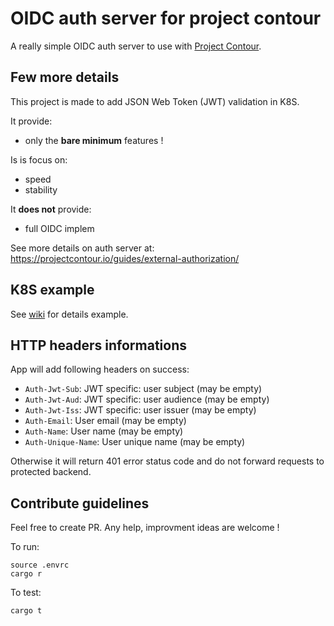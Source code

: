 # OIDC auth server for project contour

A really simple OIDC auth server to use with [Project Contour](https://projectcontour.io/).

## Few more details

This project is made to add JSON Web Token (JWT) validation in K8S.

It provide:

- only the **bare minimum** features !

Is is focus on:

- speed
- stability

It **does not** provide:

- full OIDC implem

See more details on auth server at: <https://projectcontour.io/guides/external-authorization/>

## K8S example

See [wiki](https://github.com/arthurlm/simple-oidc-contour-authserver/wiki/K8S-resources-example) for details example.

## HTTP headers informations

App will add following headers on success:

- `Auth-Jwt-Sub`: JWT specific: user subject (may be empty)
- `Auth-Jwt-Aud`: JWT specific: user audience (may be empty)
- `Auth-Jwt-Iss`: JWT specific: user issuer (may be empty)
- `Auth-Email`: User email (may be empty)
- `Auth-Name`: User name (may be empty)
- `Auth-Unique-Name`: User unique name (may be empty)

Otherwise it will return 401 error status code and do not forward requests to protected backend.

## Contribute guidelines

Feel free to create PR.
Any help, improvment ideas are welcome !

To run:

    source .envrc
    cargo r

To test:

    cargo t
